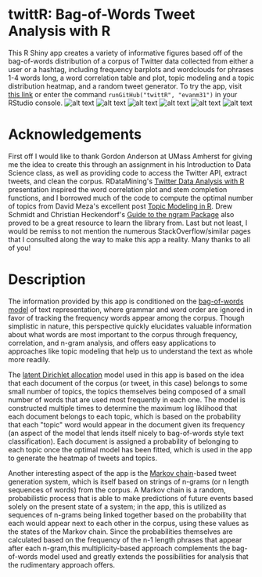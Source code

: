 # twittR: Bag-of-Words Tweet Analysis with R 

This R Shiny app creates a variety of informative figures based off of the bag-of-words distribution of a corpus of Twitter data collected from either a user or a hashtag, including frequency barplots and wordclouds for phrases 1-4 words long, a word correlation table and plot, topic modeling and a topic distribution heatmap, and a random tweet generator. To try the app, visit [this link](https://ermoore.shinyapps.io/twittr/) or enter the command `runGitHub("twittR", "evanm31")` in your RStudio console.
![alt text](http://i.imgur.com/aSJurJ4.png "Screenshot 1")
![alt text](http://i.imgur.com/JSbkV8b.png "Screenshot 2")
![alt text](http://i.imgur.com/VY4CC3m.png "Screenshot 3")
![alt text](http://i.imgur.com/QWQT6gc.png "Screenshot 4")
![alt text](http://i.imgur.com/yOj62eF.png "Screenshot 5")
![alt text](http://i.imgur.com/datjk3q.png "Screenshot 6")

# Acknowledgements 

First off I would like to thank Gordon Anderson at UMass Amherst for giving me the idea to create this through an assignment in his Introduction to Data Science class, as well as providing code to access the Twitter API, extract tweets, and clean the corpus. RDataMining's [Twitter Data Analysis with R](http://www.rdatamining.com/docs/twitter-analysis-with-r) presentation inspired the word correlation plot and stem completion functions, and I borrowed much of the code to compute the optimal number of topics from David Meza's excellent post [Topic Modeling in R](http://davidmeza1.github.io/2015/07/20/topic-modeling-in-R.html). Drew Schmidt and Christian Heckendorf's [Guide to the ngram Package](https://cran.r-project.org/web/packages/ngram/vignettes/ngram-guide.pdf) also proved to be a great resource to learn the library from. Last but not least, I would be remiss to not mention the numerous StackOverflow/similar pages that I consulted along the way to make this app a reality. Many thanks to all of you!  

# Description

The information provided by this app is conditioned on the [bag-of-words model](https://en.wikipedia.org/wiki/Bag-of-words_model) of text representation, where grammar and word order are ignored in favor of tracking the frequency words appear among the corpus. Though simplistic in nature, this perspective quickly elucidates valuable information about what words are most important to the corpus through frequency, correlation, and n-gram analysis, and offers easy applications to approaches like topic modeling that help us to understand the text as whole more readily. 

The [latent Dirichlet allocation](https://en.wikipedia.org/wiki/Latent_Dirichlet_allocation) model used in this app is based on the idea that each document of the corpus (or tweet, in this case) belongs to some small number of topics, the topics themselves being composed of a small number of words that are used most frequently in each one. The model is constructed multiple times to determine the maximum log liklihood that each document belongs to each topic, which is based on the probability that each "topic" word would appear in the document given its frequency (an aspect of the model that lends itself nicely to bag-of-words style text classification). Each document is assigned a probability of belonging to each topic once the optimal model has been fitted, which is used in the app to generate the heatmap of tweets and topics.

Another interesting aspect of the app is the [Markov chain](https://en.wikipedia.org/wiki/Markov_chain)-based tweet generation system, which is itself based on strings of n-grams (or n length sequences of words) from the corpus. A Markov chain is a random, probabilistic process that is able to make predictions of future events based solely on the present state of a system; in the app, this is utilized as sequences of n-grams being linked together based on the probability that each would appear next to each other in the corpus, using these values as the states of the Markov chain. Since the probabilities themselves are calculated based on the frequency of the n-1 length phrases that appear after each n-gram,this multiplicity-based approach complements the bag-of-words model used and greatly extends the possibilities for analysis that the rudimentary approach offers. 
